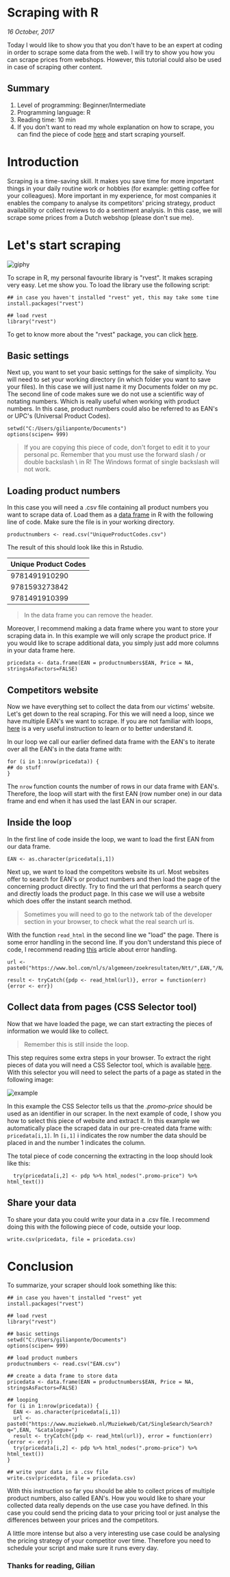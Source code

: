 # Scraping with R
*16 October, 2017*

Today I would like to show you that you don't have to be an expert at coding in order to scrape some data from the web. I will try to show you how you can scrape prices from webshops. However, this tutorial could also be used in case of scraping other content.

## Summary
1. Level of programming: Beginner/Intermediate
2. Programming language: R 
3. Reading time: 10 min
4. If you don't want to read my whole explanation on how to scrape, you can find the piece of code [here](https://github.com/GilianPonte/gilianponte.github.io/blob/master/scrapingexample.R) and start scraping yourself.


# Introduction
Scraping is a time-saving skill. It makes you save time for more important things in your daily routine work or hobbies (for example: getting coffee for your colleagues). More important in my experience, for most companies it enables the company to analyse its competitors' pricing strategy, product availability or collect reviews to do a sentiment analysis. In this case, we will scrape some prices from a Dutch webshop (please don't sue me). 


# Let's start scraping
![giphy][cat]

[cat]: https://media.giphy.com/media/yjeAgye5hbFAc/giphy.gif

To scrape in R, my personal favourite library is "rvest". It makes scraping very easy. Let me show you. To load the library use the following script:

```{r}
## in case you haven't installed "rvest" yet, this may take some time
install.packages("rvest")

## load rvest
library("rvest")
```
To get to know more about the "rvest" package, you can click [here](https://cran.r-project.org/web/packages/rvest/rvest.pdf).


## Basic settings 
Next up, you want to set your basic settings for the sake of simplicity. You will need to set your working directory (in which folder you want to save your files). In this case we will just name it my Documents folder on my pc. The second line of code makes sure we do not use a scientific way of notating numbers. Which is really useful when working with product numbers. In this case, product numbers could also be referred to as EAN's or UPC's (Universal Product Codes).

```{r}
setwd("C:/Users/gilianponte/Documents")
options(scipen= 999)
```

> If you are copying this piece of code, don't forget to edit it to your personal pc. Remember that you must use the forward slash / or double backslash \\ in R! The Windows format of single backslash will not work.


## Loading product numbers
In this case you will need a .csv file containing all product numbers you want to scrape data of. Load them as a [data frame](https://stat.ethz.ch/R-manual/R-devel/library/base/html/data.frame.html) in R with the following line of code. Make sure the file is in your working directory.

```{r}
productnumbers <- read.csv("UniqueProductCodes.csv")
```

The result of this should look like this in Rstudio.


| Unique Product Codes |
|----------------------|
| 9781491910290        |
| 9781593273842        |
| 9781491910399        |


> In the data frame you can remove the header.


Moreover, I recommend making a data frame where you want to store your scraping data in. In this example we will only scrape the product price. If you would like to scrape additional data, you simply just add more columns in your data frame here.


```{r}
pricedata <- data.frame(EAN = productnumbers$EAN, Price = NA, stringsAsFactors=FALSE)
```


## Competitors website
Now we have everything set to collect the data from our victims' website. Let's get down to the real scraping. For this we will need a loop, since we have multiple EAN's we want to scrape. If you are not familiar with loops, [here](https://www.r-bloggers.com/how-to-write-the-first-for-loop-in-r/) is a very useful instruction to learn or to better understand it. 

In our loop we call our earlier defined data frame with the EAN's to iterate over all the EAN's in the data frame with:


```{r}
for (i in 1:nrow(pricedata)) {
## do stuff
}
```

The ```nrow``` function counts the number of rows in our data frame with EAN's. Therefore, the loop will start with the first EAN (row number one) in our data frame and end when it has used the last EAN in our scraper.


## Inside the loop
In the first line of code inside the loop, we want to load the first EAN from our data frame.

```{r}
EAN <- as.character(pricedata[i,1])
```

Next up, we want to load the competitors website its url. Most websites offer to search for EAN's or product numbers and then load the page of the concerning product directly. Try to find the url that performs a search query and directly loads the product page. In this case we will use a website which does offer the instant search method.

> Sometimes you will need to go to the network tab of the developer section in your browser, to check what the real search url is.  

With the function ```read_html``` in the second line we "load" the page. There is some error handling in the second line. If you don't understand this piece of code, I recommend reading [this](https://www.r-bloggers.com/error-handling-in-r/) article about error handling.

```{r}
url <- paste0("https://www.bol.com/nl/s/algemeen/zoekresultaten/Ntt/",EAN,"/N/0/Nty/1/search/true/searchType/qck/defaultSearchContext/media_al/sc/media_all/index.html")

result <- tryCatch({pdp <- read_html(url)}, error = function(err) {error <- err})
```


## Collect data from pages (CSS Selector tool)
Now that we have loaded the page, we can start extracting the pieces of information we would like to collect.

> Remember this is still inside the loop. 

This step requires some extra steps in your browser. To extract the right pieces of data you will need a CSS Selector tool, which is available [here](http://selectorgadget.com/). With this selector you will need to select the parts of a page as stated in the following image:


![example](https://i.imgur.com/EslEU0Y.png)


In this example the CSS Selector tells us that the *.promo-price* should be used as an identifier in our scraper. In the next example of code, I show you how to select this piece of website and extract it. In this example we automatically place the scraped data in our pre-created data frame with: ```pricedata[i,1]```. In ```[i,1]``` i indicates the row number the data should be placed in and the number 1 indicates the column.

The total piece of code concerning the extracting in the loop should look like this:

```{r}
  try(pricedata[i,2] <- pdp %>% html_nodes(".promo-price") %>% html_text())
```


## Share your data
To share your data you could write your data in a .csv file. I recommend doing this with the following piece of code, outside your loop.

```{r}
write.csv(pricedata, file = pricedata.csv)
```


# Conclusion
To summarize, your scraper should look something like this:

```{r}
## in case you haven't installed "rvest" yet
install.packages("rvest")

## load rvest
library("rvest")

## basic settings
setwd("C:/Users/gilianponte/Documents")
options(scipen= 999)

## load product numbers
productnumbers <- read.csv("EAN.csv")

## create a data frame to store data
pricedata <- data.frame(EAN = productnumbers$EAN, Price = NA, stringsAsFactors=FALSE)

## looping
for (i in 1:nrow(pricedata)) {
  EAN <- as.character(pricedata[i,1])
  url <- paste0("https://www.muziekweb.nl/Muziekweb/Cat/SingleSearch/Search?q=",EAN, "&catalogue=")
  result <- tryCatch({pdp <- read_html(url)}, error = function(err) {error <- err})
  try(pricedata[i,2] <- pdp %>% html_nodes(".promo-price") %>% html_text())
}

## write your data in a .csv file
write.csv(pricedata, file = pricedata.csv)
```

With this instruction so far you should be able to collect prices of multiple product numbers, also called EAN's. How you would like to share your collected data really depends on the use case you have defined. In this case you could send the pricing data to your pricing tool or just analyse the differences between your prices and the competitors. 

A little more intense but also a very interesting use case could be analysing the pricing strategy of your competitor over time. Therefore you need to schedule your script and make sure it runs every day. 

### Thanks for reading, Gilian

